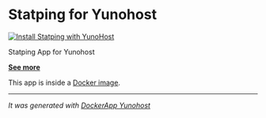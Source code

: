 Statping for Yunohost
==========

[![Install Statping with YunoHost](https://install-app.yunohost.org/install-with-yunohost.png)](https://install-app.yunohost.org/?app=statping)

Statping App for Yunohost

**[See more]()**

This app is inside a [Docker image](statping/statping).

-----------------

*It was generated with [DockerApp Yunohost](https://github.com/aymhce/dockerappmodel_ynh/)*
